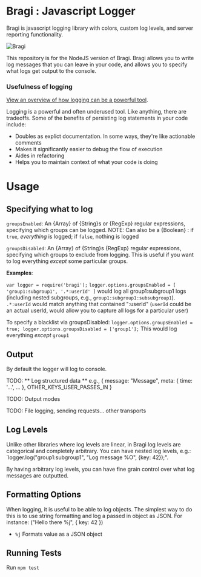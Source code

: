 # Bragi : Javascript Logger

Bragi is javascript logging library with colors, custom log levels, and server reporting functionality.

![Bragi](http://38.media.tumblr.com/tumblr_lcdao4PDgj1qbz35lo1_500.jpg)


This repository is for the NodeJS version of Bragi. Bragi allows you to write log messages that you can leave in your code, and allows you to specify what logs get output to the console.

### Usefulness of logging

[View an overview of how logging can be a powerful tool](http://vasir.net/blog/development/how-logging-made-me-a-better-developer).

Logging is a powerful and often underused tool. Like anything, there are tradeoffs. Some of the benefits of persisting log statements in your code include:

* Doubles as explict documentation. In some ways, they're like actionable comments
* Makes it significantly easier to debug the flow of execution
* Aides in refactoring
* Helps you to maintain context of what your code is doing


# Usage

## Specifying what to log

`groupsEnabled`: An {Array} of {String}s or {RegExp} regular expressions, specifying which groups can be logged. NOTE: Can also be a {Boolean} : if `true`, *everything* is logged; if `false`, nothing is logged

`groupsDisabled`: An {Array} of {String}s {RegExp} regular expressions, specifying which groups to exclude from logging. This is useful if you want to log everything *except* some particular groups.

**Examples**:

`var logger = require('bragi');`
`logger.options.groupsEnabled = [ 'group1:subgroup1', '.*:userId' ]` would log all group1:subgroup1 logs (including nested subgroups, e.g., `group1:subgroup1:subsubgroup1`). `.*:userId` would match anything that contained ":userId" (`userId` could be an actual userId, would allow you to capture all logs for a particular user)

To specify a blacklist via groupsDisabled:
`logger.options.groupsEnabled = true; logger.options.groupsDisabled = ['group1'];`  This would log everything *except* `group1`


## Output
By default the logger will log to console. 

TODO: ** Log structured data ** e.g., { message: "Message", meta: { time: '...', ... }, OTHER_KEYS_USER_PASSES_IN }

TODO: Output modes

TODO: File logging, sending requests... other transports

## Log Levels
Unlike other libraries where log levels are linear, in Bragi log levels are categorical and completely arbitrary. You can have nested log levels, e.g.: `logger.log("group1:subgroup1", "Log message %O", {key: 42});". 

By having arbitrary log levels, you can have fine grain control over what log messages are outputted. 

## Formatting Options

When logging, it is useful to be able to log objects. The simplest way to do this is to use string formatting and log a passed in object as JSON. For instance: ("Hello there %j", { key: 42 })

* `%j`	Formats value as a JSON object


## Running Tests
Run `npm test`
